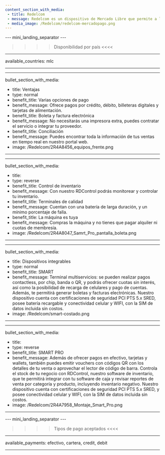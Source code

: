 ```yaml
---
content_section_with_media: 
 - title: Redelcom
 - message: Redelcom es un dispositivo de Mercado Libre que permite a los compradores realizar pagos presenciales de forma rápida y segura mediante tarjetas de crédito, débito, en efectivo o mediante billeteras digitales.  Además, utilizando Redelcom es posible ofrecer cuotas con o sin interés y, dependiendo del dispositivo, controlar y actualizar el inventario de la tienda sin esfuerzos extra.
 - media_image: /Redelcom/redelcom-mercadopago.png
---
```


--- mini_landing_separator ---

>>>> Disponibilidad por país <<<<
---
available_countries: mlc

---

---
bullet_section_with_media: 
 - title: Ventajas
 - type: normal
 - benefit_title: Varias opciones de pago
 - benefit_message: Ofrece pagos por crédito, débito, billeteras digitales y tarjetas de alimentación.
 - benefit_title: Boleta y factura electrónica
 - benefit_message: No necesitarás una impresora extra, puedes contratar el servicio o integrar tu proveedor.
 - benefit_title: Conciliación
 - benefit_message: Puedes encontrar toda la información de tus ventas en tiempo real en nuestro portal web.
 - image: /Redelcom/2R4A8456_equipos_frente.png
---

---
bullet_section_with_media: 
 - title: 
 - type: reverse
 - benefit_title: Control de inventario
 - benefit_message: Con nuestro RDControl podrás monitorear y controlar tu inventario.
 - benefit_title: Terminales de calidad
 - benefit_message: Cuentan con una batería de larga duración, y un mínimo porcentaje de falla.
 - benefit_title: La máquina es tuya
 - benefit_message: Compras la máquina y no tienes que pagar alquiler ni cuotas de membresía.
 - image: /Redelcom/2R4A8047_Samrt_Pro_pantalla_boleta.png
---

---
bullet_section_with_media:
 - title: Dispositivos integrables
 - type: normal
 - benefit_title: SMART
 - benefit_message: Terminal multiservicios: se pueden realizar pagos contactless, por chip, banda o QR, y podrás ofrecer cuotas sin interés, así como la posibilidad de recarga de celulares y pago de cuentas. Además, te permitirá generar boletas y facturas electrónicas.  Nuestro dispositivo cuenta con certificaciones de seguridad PCI PTS 5.x SRED, posee batería recargable y conectividad celular y WIFI, con la SIM de datos incluida sin costos. 
 - image: /Redelcom/smart-costado.png
---

---
bullet_section_with_media:
 - title: 
 - type: reverse
 - benefit_title: SMART PRO
 - benefit_message: Además de ofrecer pagos en efectivo, tarjetas y wallets, también puedes emitir vouchers con códigos QR con los detalles de tu venta o aprovechar el lector de código de barra. Controla el stock de tu negocio con RDControl, nuestro software de inventario, que te permitirá integrar con tu software de caja y revisar reportes de venta por categoría y producto, incluyendo inventario negativo. Nuestro dispositivo cuenta con certificaciones de seguridad PCI PTS 5.x SRED, y posee conectividad celular y WIFI, con la SIM de datos incluida sin costos.
 - image: /Redelcom/2R4A7958_Montaje_Smart_Pro.png
---

--- mini_landing_separator ---
>>>> Tipos de pago aceptados <<<<
---
available_payments: efectivo, cartera, credit, debit

----